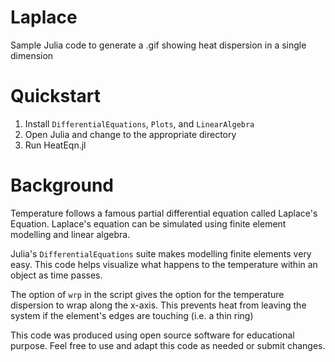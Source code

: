 # Laplace
Sample Julia code to generate a .gif showing heat dispersion in a single dimension

# Quickstart
1. Install `DifferentialEquations`, `Plots`, and `LinearAlgebra`
2. Open Julia and change to the appropriate directory
3. Run HeatEqn.jl

# Background
Temperature follows a famous partial differential equation called Laplace's Equation. Laplace's equation can be simulated using finite element modelling and linear algebra.

Julia's `DifferentialEquations` suite makes modelling finite elements very easy. This code helps visualize what happens to the temperature within an object as time passes.

The option of `wrp` in the script gives the option for the temperature dispersion to wrap along the x-axis. This prevents heat from leaving the system if the element's edges are touching (i.e. a thin ring)

This code was produced using open source software for educational purpose. Feel free to use and adapt this code as needed or submit changes.
